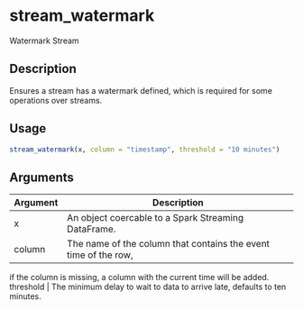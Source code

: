 # stream_watermark


Watermark Stream




## Description

Ensures a stream has a watermark defined, which is required for some
operations over streams.





## Usage
```r
stream_watermark(x, column = "timestamp", threshold = "10 minutes")
```




## Arguments


Argument      |Description
------------- |----------------
x | An object coercable to a Spark Streaming DataFrame.
column | The name of the column that contains the event time of the row,
if the column is missing, a column with the current time will be added.
threshold | The minimum delay to wait to data to arrive late, defaults
to ten minutes.







